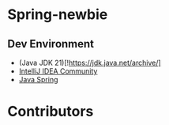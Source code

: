 # Spring-newbie

## Dev Environment
* (Java JDK 21)[!https://jdk.java.net/archive/]
* [IntelliJ IDEA Community](!https://www.jetbrains.com/idea/download/other.html)
* [Java Spring](!https://spring.io)


# Contributors

